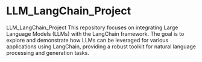 # LLM_LangChain_Project
LLM_LangChain_Project This repository focuses on integrating Large Language Models (LLMs) with the LangChain framework. The goal is to explore and demonstrate how LLMs can be leveraged for various applications using LangChain, providing a robust toolkit for natural language processing and generation tasks.
